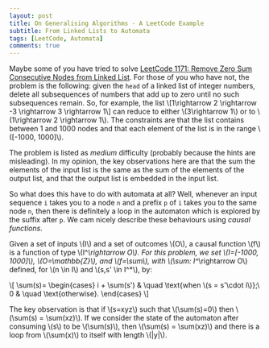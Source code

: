 ```yaml
---
layout: post
title: On Generalising Algorithms - A LeetCode Example
subtitle: From Linked Lists to Automata
tags: [LeetCode, Automata]
comments: true
---
```

Maybe some of you have tried to solve [LeetCode 1171: Remove Zero Sum Consecutive Nodes from Linked List](https://leetcode.com/problems/remove-zero-sum-consecutive-nodes-from-linked-list/). For those of you who have not, the problem is the following: given the `head` of a linked list of integer numbers, delete all subsequences of numbers that add up to zero until no such subsequences remain. So, for example, the list 
\\[1\rightarrow 2 \rightarrow -3 \rightarrow 3 \rightarrow 1\\] can reduce to either \\(3\rightarrow 1\\) or to \\(1\rightarrow 2 \rightarrow 1\\). The constraints are that the list contains between 1 and 1000 nodes and that each element of the list is in the range \\([-1000, 1000]\\).

The problem is listed as *medium* difficulty (probably because the hints are misleading). In my opinion, the key observations here are that the sum the elements of the input list is the same as the sum of the elements of the output list, and that the output list is embedded in the input list. 

So what does this have to do with automata at all? Well, whenever an input sequence `i` takes you to a node `n` and a prefix `p` of `i` takes you to the same node `n`, then there is definitely a loop in the automaton which is explored by  the suffix after `p`. We cam nicely describe these behaviours using *causal functions*. 

Given a set of inputs \\(I\\) and a set of outcomes \\(O\\), a causal function \\(f\\) is a function of type \\(I^*\rightarrow O\\). For this problem, we set \\(I=[-1000, 1000]\\), \\(O=\mathbb{Z}\\), and \\(f=\sum\\), with \\(\sum: I^*\rightarrow O\\) defined, for \\(n \in I\\) and \\(s,s' \in I^*\\), by: 

\\[
\sum(s)=
\begin{cases}
i + \sum(s') & \quad \text{when \\(s = s'\cdot i\\)};\\ 
0 & \quad \text{otherwise}.
\end{cases}
\\]

The key observation is that if \\(s=xyz\\) such that \\(\sum(s)=0\\) then \\(\sum(s) = \sum(xz)\\). If we consider the state of the automaton after consuming \\(s\\) to be \\(\sum(s)\\), then \\(\sum(s) = \sum(xz)\\) and there is a loop from \\(\sum(x)\\) to itself with length \\(|y|\\).
